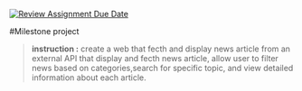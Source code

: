 [![Review Assignment Due Date](https://classroom.github.com/assets/deadline-readme-button-24ddc0f5d75046c5622901739e7c5dd533143b0c8e959d652212380cedb1ea36.svg)](https://classroom.github.com/a/PkgZgD91)

#Milestone project 

> __instruction :__
>create a web that fecth and display news article from an external API that display and fecth news article, allow user to filter news based on categories,search for specific topic, and view detailed information about each article.